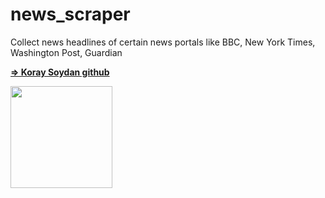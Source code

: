 # news_scraper

Collect news headlines of certain news portals like BBC, New York Times, Washington Post, Guardian

**<a href="https://github.com/cory-sydn/">&DoubleRightArrow; Koray Soydan github</a>**

[<img src="https://cdn.gomix.com/2bdfb3f8-05ef-4035-a06e-2043962a3a13%2Fremix-button.svg" width="163px" />](https://glitch.com/edit/#!/import/github/cory-sydn/news_scraper)